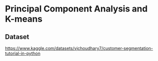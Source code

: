 # Principal Component Analysis and K-means

## Dataset
https://www.kaggle.com/datasets/vjchoudhary7/customer-segmentation-tutorial-in-python
